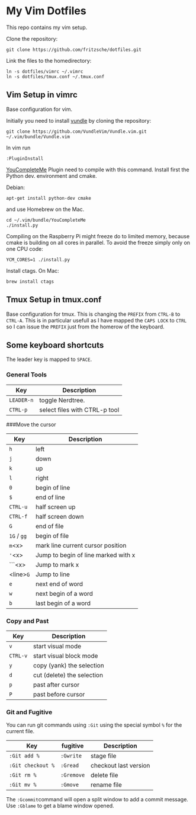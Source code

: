 # My Vim Dotfiles

This repo contains my vim setup.

Clone the repository:
```
git clone https://github.com/fritzsche/dotfiles.git
```

Link the files to the homedirectory:
```
ln -s dotfiles/vimrc ~/.vimrc
ln -s dotfiles/tmux.conf ~/.tmux.conf
```

## Vim Setup in vimrc

Base configuration for vim.

Initially you need to install [vundle](https://github.com/VundleVim/Vundle.vim) by cloning the repository:
````
git clone https://github.com/VundleVim/Vundle.vim.git ~/.vim/bundle/Vundle.vim
````

In vim run

```
:PluginInstall
```

[YouCompleteMe](https://github.com/Valloric/YouCompleteMe) Plugin need to compile with this command. Install first the Python dev. environment and cmake.

Debian:
```
apt-get install python-dev cmake
```

and use Homebrew on the Mac.

```
cd ~/.vim/bundle/YouCompleteMe
./install.py
```

Compiling on the Raspberry Pi might freeze do to limited memory, because cmake is building on all cores in parallel. To avoid the freeze simply only on one CPU code:

```
YCM_CORES=1 ./install.py
```

Install ctags. On Mac:
```
brew install ctags
```

## Tmux Setup in tmux.conf

Base configuration for tmux. This is changing the `PREFIX` from `CTRL-B` to `CTRL-A`. This is in particular usefull as I have mapped the `CAPS LOCK` to `CTRL` so I can issue the `PREFIX` just from the homerow of the keyboard.

## Some keyboard shortcuts

The leader key is mapped to `SPACE`.

### General Tools

Key       | Description
----------|---------------
`LEADER-n` | toggle Nerdtree.
`CTRL-p`   | select files with CTRL-p tool

###Move the cursor

 Key       | Description
----------|---------------
`h`       | left
`j`       | down
`k`       | up
`l`       | right
`0`       | begin of line
`$`       | end of line
`CTRL-u`  | half screen up
`CTRL-f`  | half screen down
`G`       | end of file
`1G` / `gg` | begin of file
`m`\<x\>     | mark line current cursor position
`'`\<x\>     | Jump to begin of line marked with x
`\``\<x\>   | Jump to mark x
\<line\>`G` | Jump to line
`e` | next end of word
`w` | next begin of a word
`b` | last begin of a word

### Copy and Past

  Key       | Description
 ----------|---------------
 `v`       | start visual mode
 `CTRL-v`  | start visual block mode
 `y`       | copy (yank) the selection
 `d`       | cut (delete) the selection
 `p`       | past after cursor
 `P`       | past before cursor

### Git and Fugitive
You can run git commands using `:Git` using the special symbol `%` for the current file.

Key       | fugitive | Description
----------|----------|----
`:Git add %`| `:Gwrite` | stage file
`:Git checkout %`| `:Gread` | checkout last version
`:Git rm %` | `:Gremove` | delete file
`:Git mv %` | `:Gmove` |rename file

The `:Gcommit`command will open a split window to add a commit message. Use `:Gblame` to get a blame window opened.



